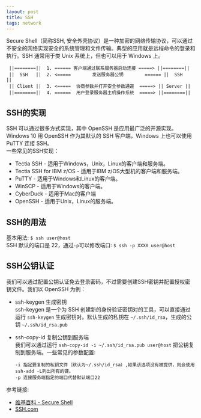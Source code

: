 ```yaml
---
layout: post
title: SSH
tags: network
---
```

Secure Shell（简称SSH, 安全外壳协议）是一种加密的网络传输协议，可以通过不安全的网络实现安全的系统管理和文件传输。典型的应用就是远程命令的登录和执行。SSH 通常用于类 Unix 系统上，但也可以用于 Windows 上。  

```
 ||========||  1. ====== 客户端通过联系服务器启动连接 =====> ||========||
 ||  SSH   ||  2. <=====        发送服务器公钥        ====== ||  SSH   ||
 || Client ||  3. <=====  协商参数并打开安全参数通道  =====> || Server ||
 ||========||  4. ======  用户登录服务器主机操作系统  =====> ||========||
```

## SSH的实现
SSH 可以通过很多方式实现，其中 OpenSSH 是应用最广泛的开源实现。Windows 10 用 OpenSSH 作为其默认的 SSH 客户端，Windows 上也可以使用 PuTTY 连接 SSH。  
一些常见的SSH实现：
  - Tectia SSH  - 适用于Windows，Unix，Linux的客户端和服务端。
  - Tectia SSH for IBM z/OS - 适用于IBM z/OS大型机的客户端和服务端。
  - PuTTY - 适用于Windows和Linux的客户端。
  - WinSCP - 适用于Windows的客户端。
  - CyberDuck - 适用于Mac的客户端
  - OpenSSH - 适用于Unix，Linux的服务端。

## SSH的用法
基本用法: `$ ssh user@host`   
SSH 默认的端口是 22，通过`-p`可以修改端口: `$ ssh -p XXXX user@host`

## SSH公钥认证
我们可以通过配置公钥认证免去登录密码，不过需要创建SSH密钥并配置授权密钥文件。我们以 OpenSSH 为例：  
- ssh-keygen 生成密钥  
  ssh-keygen 是一个为 SSH 创建新的身份验证密钥对的工具，可以直接通过运行 `ssh-keygen` 生成密钥对。默认生成的私钥在 `~/.ssh/id_rsa`，生成的公钥 `~/.ssh/id_rsa.pub`  

- ssh-copy-id 复制公钥到服务端  
  我们可以通过运行 `ssh-copy-id -i ~/.ssh/id_rsa.pub user@host` 把公钥复制到服务端。一些常见的参数配置:
  ```
  -i 指定要复制的私钥文件（默认为~/.ssh/id_rsa）,如果该选项没有被提供，则会使用ssh-add -L列出所有的键。
  -p 连接服务端指定的端口代替默认端口22
  ```

参考链接:
- [维基百科 - Secure Shell](https://en.wikipedia.org/wiki/Secure_Shell)
- [SSH.com](https://www.ssh.com/ssh/)
